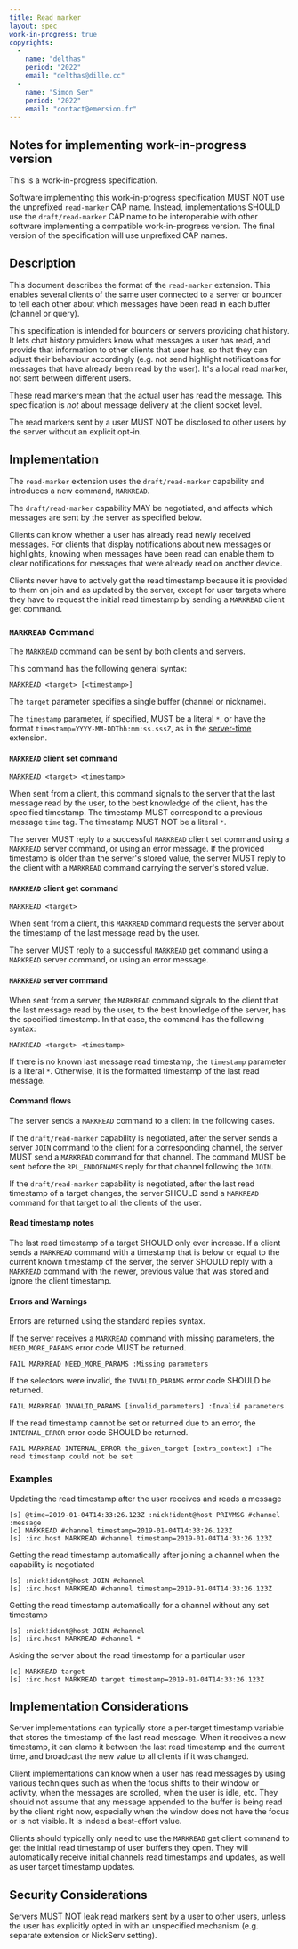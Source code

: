 ```yaml
---
title: Read marker
layout: spec
work-in-progress: true
copyrights:
  -
    name: "delthas"
    period: "2022"
    email: "delthas@dille.cc"
  -
    name: "Simon Ser"
    period: "2022"
    email: "contact@emersion.fr"
---
```


## Notes for implementing work-in-progress version

This is a work-in-progress specification.

Software implementing this work-in-progress specification MUST NOT use the unprefixed `read-marker` CAP name. Instead, implementations SHOULD use the `draft/read-marker` CAP name to be interoperable with other software implementing a compatible work-in-progress version. The final version of the specification will use unprefixed CAP names.

## Description

This document describes the format of the `read-marker` extension. This enables several clients of the same user connected to a server or bouncer to tell each other about which messages have been read in each buffer (channel or query).

This specification is intended for bouncers or servers providing chat history. It lets chat history providers know what messages a user has read, and provide that information to other clients that user has, so that they can adjust their behaviour accordingly (e.g. not send highlight notifications for messages that have already been read by the user). It's a local read marker, not sent between different users.

These read markers mean that the actual user has read the message. This specification is *not* about message delivery at the client socket level.

The read markers sent by a user MUST NOT be disclosed to other users by the server without an explicit opt-in.

## Implementation

The `read-marker` extension uses the `draft/read-marker` capability and introduces a new command, `MARKREAD`.

The `draft/read-marker` capability MAY be negotiated, and affects which messages are sent by the server as specified below.

Clients can know whether a user has already read newly received messages. For clients that display notifications about new messages or highlights, knowing when messages have been read can enable them to clear notifications for messages that were already read on another device.

Clients never have to actively get the read timestamp because it is provided to them on join and as updated by the server, except for user targets where they have to request the initial read timestamp by sending a `MARKREAD` client get command.

### `MARKREAD` Command

The `MARKREAD` command can be sent by both clients and servers.

This command has the following general syntax:

    MARKREAD <target> [<timestamp>]

The `target` parameter specifies a single buffer (channel or nickname).

The `timestamp` parameter, if specified, MUST be a literal `*`, or have the format `timestamp=YYYY-MM-DDThh:mm:ss.sssZ`, as in the [server-time](https://ircv3.net/specs/extensions/server-time) extension.

#### `MARKREAD` client set command

    MARKREAD <target> <timestamp>

When sent from a client, this command signals to the server that the last message read by the user, to the best knowledge of the client, has the specified timestamp. The timestamp MUST correspond to a previous message `time` tag. The timestamp MUST NOT be a literal `*`.

The server MUST reply to a successful `MARKREAD` client set command using a `MARKREAD` server command, or using an error message. If the provided timestamp is older than the server's stored value, the server MUST reply to the client with a `MARKREAD` command carrying the server's stored value.

#### `MARKREAD` client get command

    MARKREAD <target>

When sent from a client, this `MARKREAD` command requests the server about the timestamp of the last message read by the user.

The server MUST reply to a successful `MARKREAD` get command using a `MARKREAD` server command, or using an error message.

#### `MARKREAD` server command

When sent from a server, the `MARKREAD` command signals to the client that the last message read by the user, to the best knowledge of the server, has the specified timestamp. In that case, the command has the following syntax:

    MARKREAD <target> <timestamp>

If there is no known last message read timestamp, the `timestamp` parameter is a literal `*`. Otherwise, it is the formatted timestamp of the last read message.

#### Command flows

The server sends a `MARKREAD` command to a client in the following cases.

If the `draft/read-marker` capability is negotiated, after the server sends a server `JOIN` command to the client for a corresponding channel, the server MUST send a `MARKREAD` command for that channel. The command MUST be sent before the `RPL_ENDOFNAMES` reply for that channel following the `JOIN`.

If the `draft/read-marker` capability is negotiated, after the last read timestamp of a target changes, the server SHOULD send a `MARKREAD` command for that target to all the clients of the user.

#### Read timestamp notes

The last read timestamp of a target SHOULD only ever increase. If a client sends a `MARKREAD` command with a timestamp that is below or equal to the current known timestamp of the server, the server SHOULD reply with a `MARKREAD` command with the newer, previous value that was stored and ignore the client timestamp.

#### Errors and Warnings

Errors are returned using the standard replies syntax.

If the server receives a `MARKREAD` command with missing parameters, the `NEED_MORE_PARAMS` error code MUST be returned.

    FAIL MARKREAD NEED_MORE_PARAMS :Missing parameters

If the selectors were invalid, the `INVALID_PARAMS` error code SHOULD be returned.

    FAIL MARKREAD INVALID_PARAMS [invalid_parameters] :Invalid parameters

If the read timestamp cannot be set or returned due to an error, the `INTERNAL_ERROR` error code SHOULD be returned.

    FAIL MARKREAD INTERNAL_ERROR the_given_target [extra_context] :The read timestamp could not be set

### Examples

Updating the read timestamp after the user receives and reads a message
~~~~
[s] @time=2019-01-04T14:33:26.123Z :nick!ident@host PRIVMSG #channel :message
[c] MARKREAD #channel timestamp=2019-01-04T14:33:26.123Z
[s] :irc.host MARKREAD #channel timestamp=2019-01-04T14:33:26.123Z
~~~~

Getting the read timestamp automatically after joining a channel when the capability is negotiated
~~~~
[s] :nick!ident@host JOIN #channel
[s] :irc.host MARKREAD #channel timestamp=2019-01-04T14:33:26.123Z
~~~~

Getting the read timestamp automatically for a channel without any set timestamp
~~~~
[s] :nick!ident@host JOIN #channel
[s] :irc.host MARKREAD #channel *
~~~~

Asking the server about the read timestamp for a particular user
~~~~
[c] MARKREAD target
[s] :irc.host MARKREAD target timestamp=2019-01-04T14:33:26.123Z
~~~~

## Implementation Considerations

Server implementations can typically store a per-target timestamp variable that stores the timestamp of the last read message. When it receives a new timestamp, it can clamp it between the last read timestamp and the current time, and broadcast the new value to all clients if it was changed.

Client implementations can know when a user has read messages by using various techniques such as when the focus shifts to their window or activity, when the messages are scrolled, when the user is idle, etc. They should not assume that any message appended to the buffer is being read by the client right now, especially when the window does not have the focus or is not visible. It is indeed a best-effort value.

Clients should typically only need to use the `MARKREAD` get client command to get the initial read timestamp of user buffers they open. They will automatically receive initial channels read timestamps and updates, as well as user target timestamp updates.

## Security Considerations

Servers MUST NOT leak read markers sent by a user to other users, unless the user has explicitly opted in with an unspecified mechanism (e.g. separate extension or NickServ setting).
